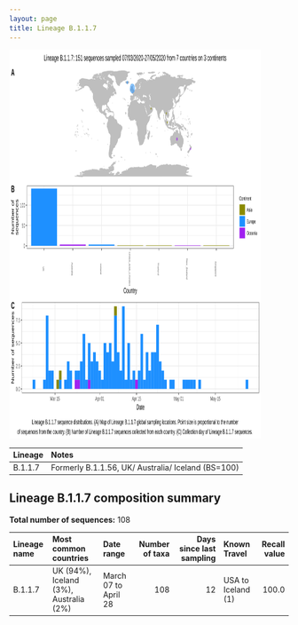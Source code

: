 ```yaml
---
layout: page
title: Lineage B.1.1.7
---
```




<img src="../assets/images/B.1.1.7.svg" alt="B.1.1.7 lineage summary figure" width="90%" height="700px" />


| Lineage | Notes |
|:-----|:-----|
| B.1.1.7 | Formerly B.1.1.56, UK/ Australia/ Iceland (BS=100) |

<h2>Lineage B.1.1.7 composition summary </h2>

<strong>Total number of sequences:</strong> 108

| Lineage name | Most common countries | Date range | Number of taxa |  Days since last sampling | Known Travel | Recall value |
|:-----|:-----|:-------|-------:|-------:|:---------|--------:|
| B.1.1.7 | UK (94%), Iceland (3%), Australia (2%) | March 07 to April 28 | 108 | 12 | USA to Iceland (1)<br/> | 100.0 |
